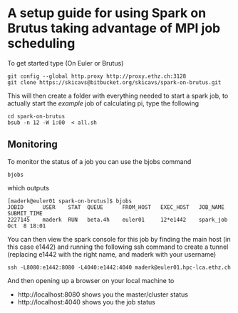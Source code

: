 # A setup guide for using Spark on Brutus taking advantage of MPI job scheduling

To get started type (On Euler or Brutus)
```
git config --global http.proxy http://proxy.ethz.ch:3128
git clone https://skicavs@bitbucket.org/skicavs/spark-on-brutus.git
```

This will then create a folder with everything needed to start a spark job, to actually start the *example* job of calculating pi, type the following

```
cd spark-on-brutus
bsub -n 12 -W 1:00  < all.sh
```

## Monitoring

To monitor the status of a job you can use the bjobs command
```
bjobs
```
which outputs
```
[maderk@euler01 spark-on-brutus]$ bjobs
JOBID      USER    STAT  QUEUE      FROM_HOST   EXEC_HOST   JOB_NAME   SUBMIT_TIME
2227145    maderk  RUN   beta.4h    euler01     12*e1442    spark_job  Oct  8 18:01
```

You can then view the spark console for this job by finding the main host (in this case e1442) and running the following ssh command to create a tunnel (replacing e1442 with the right name, and maderk with your username)
```
ssh -L8080:e1442:8080 -L4040:e1442:4040 maderk@euler01.hpc-lca.ethz.ch 
```

And then opening up a browser on your local machine to 
- http://localhost:8080 shows you the master/cluster status
- http://localhost:4040 shows you the job status